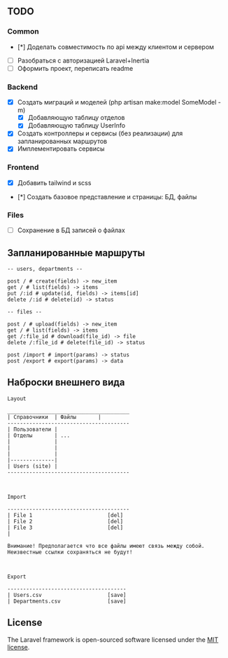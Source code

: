 ## TODO

### Common

- [*] Доделать совместимость по api между клиентом и сервером
- [ ] Разобраться с авторизацией Laravel+Inertia
- [ ] Оформить проект, переписать readme

### Backend

- [x] Создать миграций и моделей (php artisan make:model SomeModel -m)
  - [x] Добавляющую таблицу отделов
  - [x] Добавляющую таблицу UserInfo
- [x] Создать контроллеры и сервисы (без реализации) для запланированных маршрутов
- [x] Имплементировать сервисы

### Frontend

- [x] Добавить tailwind и scss
- [*] Создать базовое представление и страницы: БД, файлы

### Files

- [ ] Сохранение в БД записей о файлах

## Запланированные маршруты

```
-- users, departments --

post / # create(fields) -> new_item
get / # list(fields) -> items
put /:id # update(id, fields) -> items[id]
delete /:id # delete(id) -> status

-- files --

post / # upload(fields) -> new_item
get / # list(fields) -> items
get /:file_id # download(file_id) -> file
delete /:file_id # delete(file_id) -> status

post /import # import(params) -> status
post /export # export(params) -> data
```

## Наброски внешнего вида

```
Layout

_______________________________________
| Справочники  | Файлы       |
---------------------------------------
| Пользователи |
| Отделы       | ...
|              |
|              |
|              |
|--------------|
| Users (site) |
---------------------------------------



Import

---------------------------------------
| File 1                        [del]
| File 2                        [del]
| File 3                        [del]
|

Внимание! Предполагается что все файлы имеют связь между собой.
Неизвестные ссылки сохраняться не будут!



Export

--------------------------------------
| Users.csv                     [save]
| Departments.csv               [save]
```

## License

The Laravel framework is open-sourced software licensed under the [MIT license](https://opensource.org/licenses/MIT).
